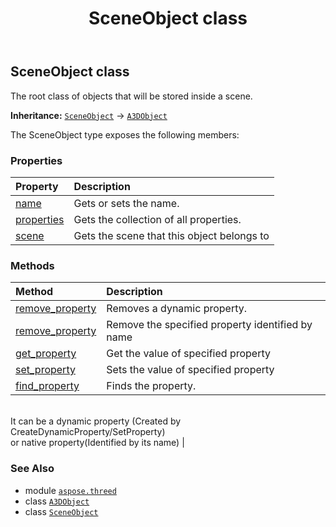 ﻿---
title: SceneObject class
second_title: Aspose.3D for Python via .NET API References
description: 
type: docs
weight: 200
url: /python-net/aspose.threed/sceneobject/
is_root: false
---

## SceneObject class

The root class of objects that will be stored inside a scene.



**Inheritance:** [`SceneObject`](/3d/python-net/aspose.threed/sceneobject) → 
[`A3DObject`](/3d/python-net/aspose.threed/a3dobject)



The SceneObject type exposes the following members:

### Properties
| Property | Description |
| :- | :- |
| [name](/3d/python-net/aspose.threed/sceneobject/name) | Gets or sets the name. |
| [properties](/3d/python-net/aspose.threed/sceneobject/properties) | Gets the collection of all properties. |
| [scene](/3d/python-net/aspose.threed/sceneobject/scene) | Gets the scene that this object belongs to |


### Methods
| Method | Description |
| :- | :- |
| [remove_property](/3d/python-net/aspose.threed/sceneobject/remove_property/#aspose.threed.Property) | Removes a dynamic property. |
| [remove_property](/3d/python-net/aspose.threed/sceneobject/remove_property/#str) | Remove the specified property identified by name |
| [get_property](/3d/python-net/aspose.threed/sceneobject/get_property/#str) | Get the value of specified property |
| [set_property](/3d/python-net/aspose.threed/sceneobject/set_property/#str-any) | Sets the value of specified property |
| [find_property](/3d/python-net/aspose.threed/sceneobject/find_property/#str) | Finds the property.<br/>It can be a dynamic property (Created by CreateDynamicProperty/SetProperty) <br/>or native property(Identified by its name) |



### See Also
* module [`aspose.threed`](..)
* class [`A3DObject`](/3d/python-net/aspose.threed/a3dobject)
* class [`SceneObject`](/3d/python-net/aspose.threed/sceneobject)
